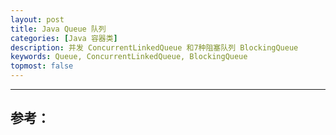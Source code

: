 ```yaml
---
layout: post
title: Java Queue 队列
categories: [Java 容器类]
description: 并发 ConcurrentLinkedQueue 和7种阻塞队列 BlockingQueue
keywords: Queue, ConcurrentLinkedQueue, BlockingQueue
topmost: false
---
```






------





## 参考：

